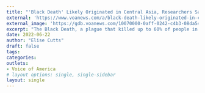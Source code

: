 ```yaml
---
title: "'Black Death' Likely Originated in Central Asia, Researchers Say"
external: 'https://www.voanews.com/a/black-death-likely-originated-in-central-asia-researchers-say/6628848.html'
external_image: 'https://gdb.voanews.com/10070000-0aff-0242-c4b3-08da5494f11a_w1023_r1_s.jpg'
excerpt: "The Black Death, a plague that killed up to 60% of people in western Eurasia from roughly 1346 to 1353, likely originated in the Tian Shan mountains of central Asia, new research shows."
date: 2022-06-22
author: "Elise Cutts"
draft: false
tags:
categories:
outlets:
- Voice of America
# layout options: single, single-sidebar
layout: single
---
```


